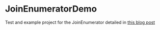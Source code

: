 # JoinEnumeratorDemo

Test and example project for the JoinEnumerator detailed in [this blog post](https://pirhosoft.com/blog/2019-05-27)